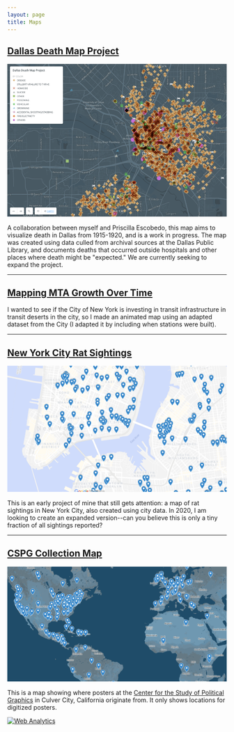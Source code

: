 ```yaml
---
layout: page
title: Maps
---
```


## [Dallas Death Map Project](https://isawil.carto.com/builder/c4402a6d-038f-412b-a3dc-1aa6f164a651/embed)

![Screenshot of the Dallas Death Map](https://github.com/isawil/isawil.github.io/blob/master/assets/ddm-2019-02.png?raw=true)

A collaboration between myself and Priscilla Escobedo, this map aims to visualize death in Dallas from 1915-1920, and is a work in progress. The map was created using data culled from archival sources at the Dallas Public Library, and documents deaths that occurred outside hospitals and other places where death might be "expected." We are currently seeking to expand the project.

---

## [Mapping MTA Growth Over Time](https://isawil.carto.com/builder/3f9cd1f6-cfd4-4138-a47c-768bb263ad2a/embed)

I wanted to see if the City of New York is investing in transit infrastructure in transit deserts in the city, so I made an animated map using an adapted dataset from the City (I adapted it by including when stations were built).

---

## [New York City Rat Sightings](https://bit.ly/nyc-rats/)

![Screenshot of the NYC Rat Sightings map](https://github.com/isawil/isawil.github.io/blob/master/assets/rm-2019.png?raw=true)

This is an early project of mine that still gets attention: a map of rat sightings in New York City, also created using city data. In 2020, I am looking to create an expanded version--can you believe this is only a tiny fraction of all sightings reported?

---

## [CSPG Collection Map](https://www.google.com/maps/d/u/1/viewer?mid=1H4HTwqOtP89PG-_t6jblj2RjzQ_uRzBj&ll=-3.81666561775622e-14%2C-68.89967108642077&z=1)

![Screenshot of the CSPG Collection Map](https://github.com/isawil/isawil.github.io/blob/master/assets/cspg-2019.png?raw=true)

This is a map showing where posters at the [Center for the Study of Political Graphics](https://wwww.politicalgraphics.org/) in Culver City, California originate from. It only shows locations for digitized posters.

<!-- Default Statcounter code for Isawil.github.io
https://isawil.github.io -->
<script type="text/javascript">
var sc_project=11863955;
var sc_invisible=1;
var sc_security="f1c0a47a";
</script>
<script type="text/javascript"
src="https://www.statcounter.com/counter/counter.js"
async></script>
<noscript><div class="statcounter"><a title="Web Analytics"
href="https://statcounter.com/" target="_blank"><img
class="statcounter"
src="https://c.statcounter.com/11863955/0/f1c0a47a/1/"
alt="Web Analytics"></a></div></noscript>
<!-- End of Statcounter Code -->
